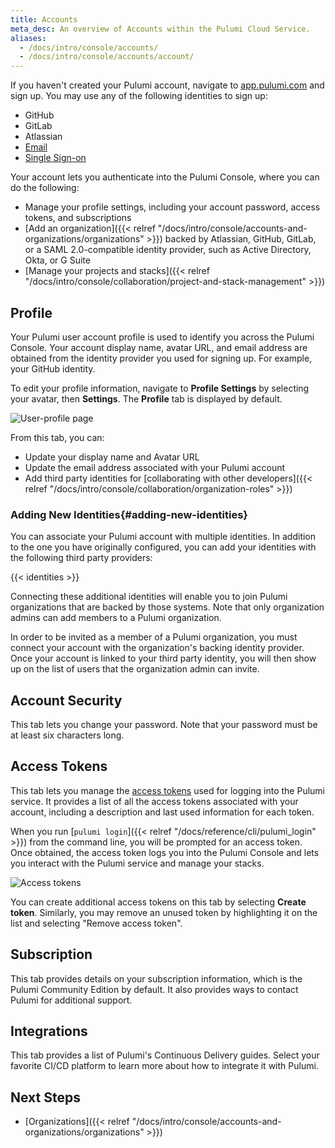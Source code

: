 ```yaml
---
title: Accounts
meta_desc: An overview of Accounts within the Pulumi Cloud Service.
aliases:
  - /docs/intro/console/accounts/
  - /docs/intro/console/accounts/account/
---
```


If you haven't created your Pulumi account, navigate to [app.pulumi.com](https://app.pulumi.com) and sign
up. You may use any of the following identities to sign up:

* GitHub
* GitLab
* Atlassian
* [Email](https://app.pulumi.com/signin/email)
* [Single Sign-on](https://app.pulumi.com/signin/sso)

Your account lets you authenticate into the Pulumi Console, where you can do the
following:

* Manage your profile settings, including your account password, access tokens, and subscriptions
* [Add an organization]({{< relref "/docs/intro/console/accounts-and-organizations/organizations" >}}) backed by Atlassian, GitHub, GitLab, or a SAML
  2.0-compatible identity provider, such as Active Directory, Okta, or G Suite
* [Manage your projects and stacks]({{< relref "/docs/intro/console/collaboration/project-and-stack-management" >}})

## Profile

Your Pulumi user account profile is used to identify you across the Pulumi
Console.  Your account display name, avatar URL, and email address are
obtained from the identity provider you used for signing up. For example, your
GitHub identity.

To edit your profile information, navigate to **Profile Settings** by selecting
your avatar, then **Settings**. The **Profile** tab is displayed by default.

![User-profile page](/images/docs/reference/service/user-profile-page.png)

From this tab, you can:

* Update your display name and Avatar URL
* Update the email address associated with your Pulumi account
* Add third party identities for [collaborating with other developers]({{< relref "/docs/intro/console/collaboration/organization-roles" >}})

### Adding New Identities{#adding-new-identities}

You can associate your Pulumi account with multiple identities. In addition to the one you have originally configured, you can add your identities with the following third party providers:

{{< identities >}}

Connecting these additional identities will enable
you to join Pulumi organizations that are backed by those systems. Note that only
organization admins can add members to a Pulumi organization.

In order to be invited as a member of a Pulumi organization, you must connect
your account with the organization's backing identity provider. Once your
account is linked to your third party identity, you will then show up on the
list of users that the organization admin can invite.

## Account Security

This tab lets you change your password. Note that your password must be at least six characters long.

## Access Tokens

This tab lets you manage the [access tokens](https://en.wikipedia.org/wiki/Access_token) used for logging into the Pulumi service. It provides a list of all the access tokens associated with your account, including a description and last used information for each token.

When you run [`pulumi login`]({{< relref "/docs/reference/cli/pulumi_login" >}}) from the command line, you will be prompted for an access token. Once obtained, the access token logs you into the Pulumi Console and lets you interact with the Pulumi service and manage your stacks.

![Access tokens](/images/docs/reference/service/access-tokens.png)

You can create additional access tokens on this tab by selecting **Create token**. Similarly, you may remove an unused token by highlighting it on the list and selecting "Remove access token".

## Subscription

This tab provides details on your subscription information, which is the Pulumi Community Edition by default. It also provides ways to contact Pulumi for additional support.

## Integrations

This tab provides a list of Pulumi's Continuous Delivery guides. Select your favorite CI/CD platform to learn more about how to integrate it with Pulumi.

## Next Steps

* [Organizations]({{< relref "/docs/intro/console/accounts-and-organizations/organizations" >}})
